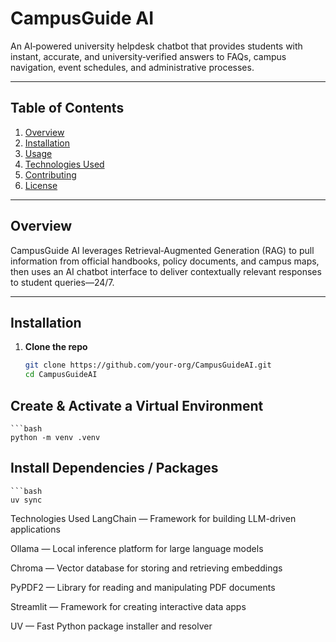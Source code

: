 # CampusGuide AI

An AI‑powered university helpdesk chatbot that provides students with instant, accurate, and university‑verified answers to FAQs, campus navigation, event schedules, and administrative processes.

---

## Table of Contents
1. [Overview](#overview)  
2. [Installation](#installation)  
3. [Usage](#usage)  
4. [Technologies Used](#technologies-used)  
5. [Contributing](#contributing)  
6. [License](#license)  

---

## Overview
CampusGuide AI leverages Retrieval‑Augmented Generation (RAG) to pull information from official handbooks, policy documents, and campus maps, then uses an AI chatbot interface to deliver contextually relevant responses to student queries—24/7.

---

## Installation
1. **Clone the repo**  
   ```bash
   git clone https://github.com/your-org/CampusGuideAI.git
   cd CampusGuideAI

## Create & Activate a Virtual Environment
    ```bash
    python -m venv .venv

## Install Dependencies / Packages
    ```bash
    uv sync


Technologies Used
LangChain — Framework for building LLM-driven applications

Ollama — Local inference platform for large language models

Chroma — Vector database for storing and retrieving embeddings

PyPDF2 — Library for reading and manipulating PDF documents

Streamlit — Framework for creating interactive data apps

UV — Fast Python package installer and resolver
